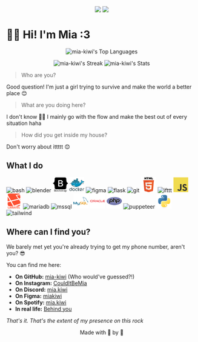 <div id="header" align="center">
  <img src="https://cdn.mia.kiwi/assets/images/me.jpg" width="100"/>
  <img src="https://cdn.mia.kiwi/assets/images/transparent.mia.kiwi.png" width="100"/>
</div>

# 🙋‍♀️ Hi! I'm Mia :3

<div align="center">
  
  ![mia-kiwi's Top Languages](https://github-readme-stats.vercel.app/api/top-langs/?username=mia-kiwi&theme=vue&show_icons=true&hide_border=true&layout=compact)
  
  ![mia-kiwi's Streak](https://github-readme-streak-stats.herokuapp.com/?user=mia-kiwi&theme=vue&hide_border=true)
  ![mia-kiwi's Stats](https://github-readme-stats.vercel.app/api?username=mia-kiwi&theme=vue&show_icons=true&hide_border=true&count_private=true)
  
</div>

> Who are you?

Good question! I'm just a girl trying to survive and make the world a better place 😊

> What are you doing here?

I don't know 🤷‍♀️ I mainly go with the flow and make the best out of every situation haha

> How did you get inside my house?

Don't worry about ittttt 😊

## What I do

<p align="left">
    <img src="https://www.vectorlogo.zone/logos/gnu_bash/gnu_bash-icon.svg" alt="bash" width="40" height="40" />
    <img src="https://download.blender.org/branding/community/blender_community_badge_white.svg" alt="blender" width="40" height="40" />
    <img src="https://raw.githubusercontent.com/devicons/devicon/master/icons/bootstrap/bootstrap-plain-wordmark.svg" alt="bootstrap" width="40" height="40" />
    <img src="https://raw.githubusercontent.com/devicons/devicon/master/icons/docker/docker-original-wordmark.svg" alt="docker" width="40" height="40" />
    <img src="https://www.vectorlogo.zone/logos/figma/figma-icon.svg" alt="figma" width="40" height="40" />
    <img src="https://www.vectorlogo.zone/logos/pocoo_flask/pocoo_flask-icon.svg" alt="flask" width="40" height="40" />
    <img src="https://www.vectorlogo.zone/logos/git-scm/git-scm-icon.svg" alt="git" width="40" height="40" />
    <img src="https://raw.githubusercontent.com/devicons/devicon/master/icons/html5/html5-original-wordmark.svg" alt="html5" width="40" height="40" />
    <img src="https://www.vectorlogo.zone/logos/ifttt/ifttt-ar21.svg" alt="ifttt" width="40" height="40" />
    <img src="https://raw.githubusercontent.com/devicons/devicon/master/icons/javascript/javascript-original.svg" alt="javascript" width="40" height="40" />
    <img src="https://raw.githubusercontent.com/devicons/devicon/master/icons/laravel/laravel-plain-wordmark.svg" alt="laravel" width="40" height="40" />
    <img src="https://www.vectorlogo.zone/logos/mariadb/mariadb-icon.svg" alt="mariadb" width="40" height="40" />
    <img src="https://www.svgrepo.com/show/303229/microsoft-sql-server-logo.svg" alt="mssql" width="40" height="40" />
    <img src="https://raw.githubusercontent.com/devicons/devicon/master/icons/mysql/mysql-original-wordmark.svg" alt="mysql" width="40" height="40" />
    <img src="https://raw.githubusercontent.com/devicons/devicon/master/icons/oracle/oracle-original.svg" alt="oracle" width="40" height="40" />
    <img src="https://raw.githubusercontent.com/devicons/devicon/master/icons/php/php-original.svg" alt="php" width="40" height="40" />
    <img src="https://www.vectorlogo.zone/logos/pptrdev/pptrdev-official.svg" alt="puppeteer" width="40" height="40" />
    <img src="https://raw.githubusercontent.com/devicons/devicon/master/icons/python/python-original.svg" alt="python" width="40" height="40" />
    <img src="https://www.vectorlogo.zone/logos/tailwindcss/tailwindcss-icon.svg" alt="tailwind" width="40" height="40" />
</p>

## Where can I find you?

We barely met yet you're already trying to get my phone number, aren't you? 😎

You can find me here:
- **On GitHub:** [mia-kiwi](https://github.com/mia-kiwi/mia-kiwi) (Who would've guessed?!)
- **On Instagram:** [CouldItBeMia](https://www.instagram.com/coulditbemia)
- **On Discord:** [mia.kiwi](https://discordapp.com/users/996427589868593273)
- **On Figma:** [miakiwi](https://www.figma.com/@miakiwi)
- **On Spotify:** [mia.kiwi](https://open.spotify.com/user/31kq4nsotefis2pem6436irytxsm)
- **In real life:** [Behind you](https://www.openstreetmap.org/?mlat=38.356389&mlon=-105.095278&zoom=17#map=17/38.35639/-105.09528)

_That's it. That's the extent of my presence on this rock_

<p align="center">
  Made with 💖 by 🥝
</p>

